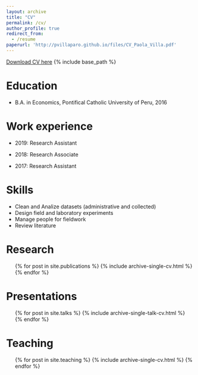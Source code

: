 ```yaml
---
layout: archive
title: "CV"
permalink: /cv/
author_profile: true
redirect_from:
  - /resume
paperurl: 'http://pvillaparo.github.io/files/CV_Paola_Villa.pdf'  
---
```

[Download CV here](http://pvillaparo.github.io/files/CV_Paola_Villa.pdf)
{% include base_path %}

Education
======
* B.A. in Economics, Pontifical Catholic University of Peru, 2016


Work experience
======
* 2019: Research Assistant

* 2018: Research Associate

* 2017: Research Assistant
  
Skills
======
* Clean and Analize datasets (administrative and collected)
* Design field and laboratory experiments
* Manage people for fieldwork
* Review literature 


Research
======
  <ul>{% for post in site.publications %}
    {% include archive-single-cv.html %}
  {% endfor %}</ul>
  
Presentations
======
  <ul>{% for post in site.talks %}
    {% include archive-single-talk-cv.html %}
  {% endfor %}</ul>
  
Teaching
======
  <ul>{% for post in site.teaching %}
    {% include archive-single-cv.html %}
  {% endfor %}</ul>
  


